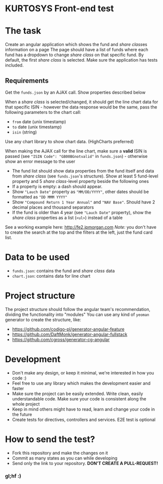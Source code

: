 # KURTOSYS Front-end test

# The task
Create an angular application which shows the fund and *share class*es information on a page
The page should have a list of funds where each fund has a dropdown to change *share class* on that specific fund. By default, the first *share class* is selected.
Make sure the application has tests included.

## Requirements
Get the `funds.json` by an AJAX call. Show properties described below

When a *share class* is selected/changed, it should get the line chart data for that specific ISIN - however the data response would be the same, pass the following parameters to the chart call:
- `from` date (unix timestamp)
- `to` date (unix timestamp)
- `isin` (string)

Use any chart library to show chart data. (HighCharts preferred)

When making the AJAX call for the line chart, make sure a **valid** ISIN is passed (see `"ISIN Code": "GB00BGnotvalid"` in `funds.json`) - otherwise show an error message to the user

- The fund list should show data properties from the fund itself and data from *share class* (see `funds.json`'s structure). Show at least 5 fund-level property and 5 *share class*-level property beside the following ones
- If a property is empty: a dash should appear.
- Show `"Lauch Date"` property as `"MM/DD/YYYY"`, other dates should be formatted as `"DD MMM YYYY"`
- Show `"Compound Return 1 Year Annual"` and `"NAV Base"`. Should have 2 decimal places and thousand separators
- If the fund is older than 4 year (see `"Lauch Date"` property), show the *share class* properties as a list (`<ul>`) instead of a table

See a working example here: http://fe2.jpmorgan.com
*Note:* you don't have to create the search at the top and the filters at the left, just the fund card list.

# Data to be used
- `funds.json`: contains the fund and *share class* data
- `chart.json`: contains data for line chart

# Project structure
The project structure should follow the angular team's recommendation, dividing the functionality into "modules"
You can use any kind of `yeoman` generator to create the structure, like:
- https://github.com/codigo-pl/generator-angular-feature
- https://github.com/DaftMonk/generator-angular-fullstack
- https://github.com/cgross/generator-cg-angular

# Development
- Don't make any design, or keep it minimal, we're interested in how you code :)
- Feel free to use any library which makes the development easier and faster
- Make sure the project can be easily extended. Write clean, easily understandable code. Make sure your code is consistent along the whole project
- Keep in mind others might have to read, learn and change your code in the future
- Create tests for directives, controllers and services. E2E test is optional


# How to send the test?
- Fork this repository and make the changes on it
- Commit as many states as you can while developing
- Send only the link to your repository. **DON'T CREATE A PULL-REQUEST!**

### gl;hf :)

